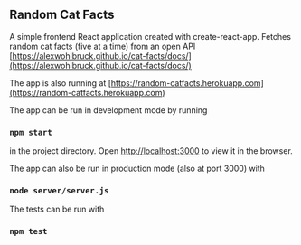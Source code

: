 ## Random Cat Facts

A simple frontend React application created with create-react-app. Fetches random cat facts (five at a time) from an open API  [https://alexwohlbruck.github.io/cat-facts/docs/](https://alexwohlbruck.github.io/cat-facts/docs/)

The app is also running at [https://random-catfacts.herokuapp.com](https://random-catfacts.herokuapp.com)

The app can be run in development mode by running

### `npm start`

in the project directory.
Open [http://localhost:3000](http://localhost:3000) to view it in the browser.

The app can also be run in production mode (also at port 3000) with

### `node server/server.js`

The tests can be run with

### `npm test`



